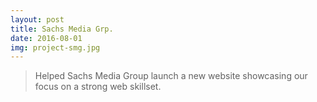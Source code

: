 ```yaml
---
layout: post
title: Sachs Media Grp.
date: 2016-08-01
img: project-smg.jpg
---
```


> Helped Sachs Media Group launch a new website showcasing our focus on a strong web skillset.

